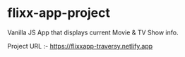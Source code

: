 # flixx-app-project
Vanilla JS App that displays current Movie &amp; TV Show info.

Project URL :- https://flixxapp-traversy.netlify.app
